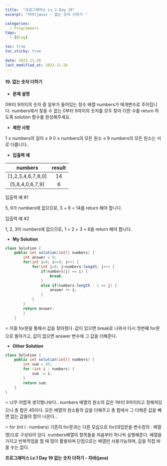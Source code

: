 ```yaml
---
title:  "프로그래머스 Lv.1 Day 19"
excerpt: "자바(java) - 없는 숫자 더하기 "

categories:
  - Programmers
tags:
  - [Blog]

toc: true
toc_sticky: true
 
date: 2022-11-26
last_modified_at: 2022-11-26
---
```


#### 19. 없는 숫자 더하기


- **문제 설명** 

0부터 9까지의 숫자 중 일부가 들어있는 정수 배열 numbers가 매개변수로 주어집니다. numbers에서 찾을 수 없는 0부터 9까지의 숫자를 모두 찾아 더한 수를 return 하도록 solution 함수를 완성해주세요.

- **제한 사항**

1 ≤ numbers의 길이 ≤ 9
0 ≤ numbers의 모든 원소 ≤ 9
numbers의 모든 원소는 서로 다릅니다..

- **입출력 예**

|**numbers**|**result**|
|:---:|:---:|
|[1,2,3,4,6,7,8,0]|14|
|[5,8,4,0,6,7,9]|6|

입출력 예 #1

5, 9가 numbers에 없으므로, 5 + 9 = 14를 return 해야 합니다.

입출력 예 #2

1, 2, 3이 numbers에 없으므로, 1 + 2 + 3 = 6을 return 해야 합니다.



- **My Solution**

```java
class Solution {
    public int solution(int[] numbers) {
        int answer = 0;
        for(int i=0; i<=9; i++) {
            for(int j=0; j<numbers.length; j++) {
                if(numbers[j] == i) {
                    break;
                }
                else if(numbers.length - 1 == j) {
                    answer += i;
                }
            }
        }
        return answer;
        }
    }
```

⭐ 이중 for문을 통해서 값을 찾아줬다. 값이 있으면 break로 나와서 다시 첫번쨰 for문으로 돌아가고, 값이 없으면 answer 변수에 그 값을 더해준다.

- **Other Solution**

```java
class Solution {
    public int solution(int[] numbers) {
        int sum = 45;
        for (int i : numbers) {
            sum -= i;
        }
        return sum;
    }
}
```

⭐ 너무 어렵게 생각했나보다.. numbers 배열의 원소의 값은 1부터 9까지라고 정해져있으니 총 합은 45이다. 모든 배열의 원소들의 값을 더해주고 총 합에서 그 더해준 값을 빼면 없는 값들의 합이 나온다...

⭐ for (int i : numbers) 기존의 for문과는 다른 모습으로
for(대입받을 변수정의 : 배열명)으로 구성되어 있다. numbers배열의 항목들을 처음부터 하나씩 실행해준다. 배열을 가지고 반복작업을 할 때 많이 활용되며 단점으로는 배열만 사용가능하며, 값을 직접 바꿀 수는 없다.

**프로그래머스 Lv.1 Day 19 없는 숫자 더하기 - 자바(java)**